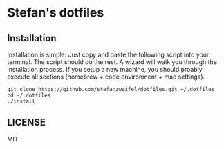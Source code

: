 # Stefan's dotfiles

## Installation

Installation is simple. Just copy and paste the following script into your terminal. The script should do the rest. A wizard will walk you through the installation process. If you setup a new machine, you should proably execute all sections (homebrew + code environment + mac settings).

```
git clone https://github.com/stefanzweifel/dotfiles.git ~/.dotfiles
cd ~/.dotfiles
./install
```

## LICENSE

MIT
